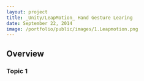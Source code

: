 ```yaml
---
layout: project
title: _Unity/LeapMotion_ Hand Gesture Learing
date: September 22, 2014
image: /portfolio/public/images/1.Leapmotion.png
---
```


## Overview
### Topic 1